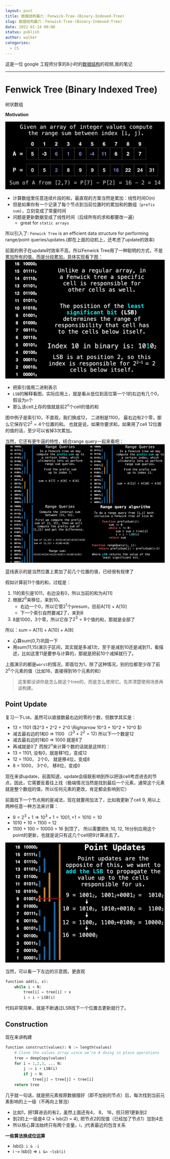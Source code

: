 ```yaml
---
layout: post
title: 数据结构篇六：Fenwick-Tree-(Binary-Indexed-Tree)
slug: 数据结构篇六：Fenwick-Tree-(Binary-Indexed-Tree)
date: 2022-01-14 00:00
status: publish
author: walker
categories: 
  - CS
---
```


这是一位 google 工程师分享的8小时的[数据结构](https://www.youtube.com/watch?v=RBSGKlAvoiM)的视频,我的笔记

-----

# Fenwick Tree (Binary Indexed Tree)

树状数组

**Motivation**

![](../assets/1859625-cb667ca0d52fbf56.png)

* 计算数组里任意连续片段的和，最直观的方案当然是累加：线性时间O(n)
* 但是如果你有一个记录了每个节点到当前位置时的累加和的数组（`prefix sum`），立刻变成了常量时间
* 问题是更新数据变成了线性时间（后续所有的求和都要改一遍）
    * great for `static arrays`

所以引入了:
`Fenwick Tree` is an efficient data structure for performing range/point queries/updates.(即在上面的动机上，还考虑了update的效率)

前面的例子在update时效率不高，所以Fenwick Tree用了一种聪明的方式，不是累加所有的值，而是分段累加，具体实现看下图：
![](../assets/1859625-2917913fd143f6b8.png)

* 把索引值用二进制表示
* `LSB`的解释看图，实际应用上，就是看从低位到高位第一个1的右边有几个0，假设为`n`个
* 那么该cell上存的值就是前$2^n$个cell的值的和

图中例子是索引10，不直观，我们换成12， 二进制是1100， 最右边有2个零，那么它保存它$2^2=4$个位置的和。
也就是说，如果你要求和，如果用了cell 12位置的值的话，至少可以省掉3次累加。

当然，它还有更牛逼的特性，结合range query一起来看吧：
![](../assets/1859625-f7a5660ce53dd6d3.png)

蓝线表示的是当然位置上累加了前几个位置的值，已经很有规律了

假如计算前11个值的和，过程是：
1. 11的索引是1011，右边没有0，所以当前的和为A[11]
2. 根据$2^0$来移位，来到10。
    * 右边一个0，所以它管$2^1$个presum，目前A[11] + A[10]
    * 下一个索引自然要减2了，来到8
3. 8是1000，3个零，所以它存了$2^3=8$个值的和，那就是全部了

所以：sum = A[11] + A[10] + A[8]

* 心算sum(0,7)巩固一下
* 用sum(11,15)演示子区间，其实就是多减1次，至于是减到10还是减到11，看描述，比如这里11是要参与计算的，那就是把前10个减掉就行了。

上面演示的都是`worst`的情况，即首位为1，除了这种情况，别的位都至少存了前$2^n$个元素的值（比如16，直接得到16个元素的和）

> 这里都没讲你是怎么做这个tree的，而是怎么使用它。先弄清楚使用场景再谈构建。

## Point Update

复习一下`LSB`，虽然可以直接数最右边的零的个数，但数学其实是：
* 13 = 1101 ($2^3 + 2^2 + 2^0 \Rightarrow 10^3 + 10^2 + 10^0 $)
* 减去最右边的1和0 => 1100 （$2^3+2^2=12$) 所以下一个数是12
* 减去最右边的1和0 => 1000 就是8了
* 再减就是0了
而按$2^n$来计算个数的话就是这样的：
* 13 = 1101, 没有0，就是移1位，变成12
* 12 = 1100， 2个0， 就是移4位，变成8
* 8 = 1000， 3个0， 移8位，变成0

现在来讲update，前面知道，update会级联影响到所以把该cell考虑进去的节点，因此，它需要反着往上找（极端情况当然是找到最后一个元素，通常这个元素就是整个数组的值，所以任何元素的更改，肯定都会影响到它）

前面找下一个节点用的是减法，现在就要用加法了，比如我更新了cell 9, 用以上两种任意一种方法来计算：
* $9 = 2^3 + 1 \Rightarrow 10^3 + 1 = 1001, +1 = 1010 = 10$
* 1010 + 10 = 1100 = 12
* 1100 + 100 = 10000 = 16 到顶了，
所以需要把9, 10, 12, 16分别应用这个point的更新，也就是说只有这几个cell把9计算进去了。

![](../assets/1859625-5c481cd5c7dfd9bc.png)

当然，可以看一下左边的示意图，更直观

```python
function add(i, x): 
    while i < N:
        tree[i] = tree[i] + x 
        i = i + LSB(i)
```
代码非常简单，就是不断通过LSB找下一个位置去更新就行了。

## Construction

现在来讲构建
```python
function construct(values): N := length(values)
    # Clone the values array since we’re # doing in place operations
    tree = deepCopy(values)
    for i = 1,2,3, ... N:
        j := i + LSB(i)
        if j < N:
            tree[j] = tree[j] + tree[i]
    return tree
```

几乎就一句话，就是把元素按原数据摆好（即不加别的节点）后，每次找到当前元素影响的上一级（不再向上冒泡）
* 比如1，把1算进去的有2，虽然上面还有4， 8， 16，但只把1更新到2
* 到2的上一级是4 (2 + lsb(2) = 4), 把节点2的现值（已经加了节点1）加到4去
* 所以核心算法始终只有两个变量，i，j代表最近的包含关系

**一些算法换成位运算**
* lsb(i): `i & -i`
* i -= lsb(i) => `i &= ~lsb(i)`
